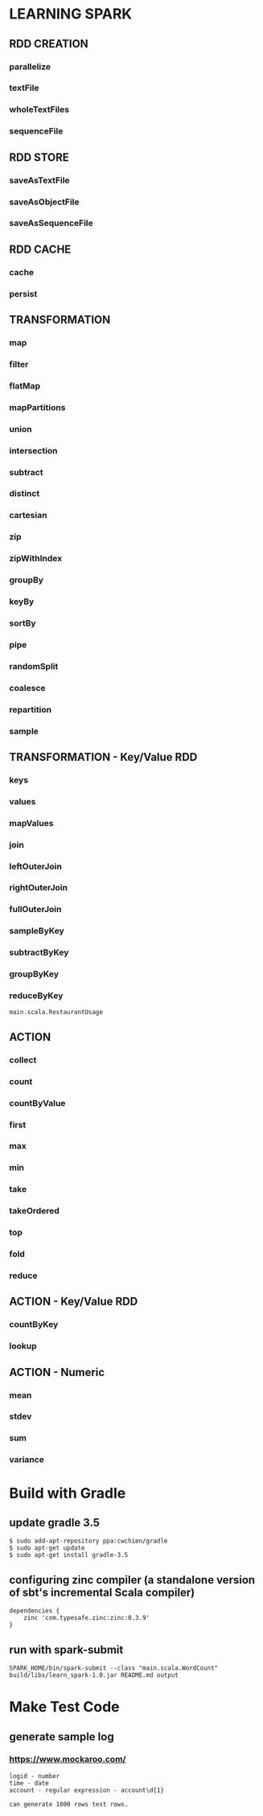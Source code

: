 # LEARNING SPARK
## RDD CREATION
### parallelize
### textFile
### wholeTextFiles
### sequenceFile
## RDD STORE
### saveAsTextFile
### saveAsObjectFile
### saveAsSequenceFile
## RDD CACHE
### cache
### persist
## TRANSFORMATION
### map
### filter
### flatMap
### mapPartitions
### union
### intersection
### subtract
### distinct
### cartesian
### zip
### zipWithIndex
### groupBy
### keyBy
### sortBy
### pipe
### randomSplit
### coalesce
### repartition
### sample
## TRANSFORMATION - Key/Value RDD
### keys
### values
### mapValues
### join
### leftOuterJoin
### rightOuterJoin
### fullOuterJoin
### sampleByKey
### subtractByKey
### groupByKey
### reduceByKey
    main.scala.RestaurantUsage
## ACTION 
### collect
### count
### countByValue
### first
### max
### min
### take
### takeOrdered
### top
### fold
### reduce
## ACTION - Key/Value RDD
### countByKey
### lookup
## ACTION - Numeric
### mean
### stdev
### sum
### variance

# Build with Gradle
## update gradle 3.5
    $ sudo add-apt-repository ppa:cwchien/gradle
    $ sudo apt-get update
    $ sudo apt-get install gradle-3.5
## configuring zinc compiler (a standalone version of sbt's incremental Scala compiler)
    dependencies {
        zinc 'com.typesafe.zinc:zinc:0.3.9'
    }
## run with spark-submit
    SPARK_HOME/bin/spark-submit --class "main.scala.WordCount" build/libs/learn_spark-1.0.jar README.md output
    
# Make Test Code
## generate sample log
### https://www.mockaroo.com/
    logid - number
    time - date
    account - regular expression - account\d{1}
    
    can generate 1000 rows test rows.

